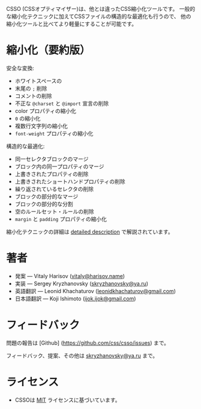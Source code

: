 CSSO (CSSオプティマイザー)は、他とは違ったCSS縮小化ツールです。 一般的な縮小化テクニックに加えてCSSファイルの構造的な最適化も行うので、 他の縮小化ツールと比べてより軽量にすることが可能です。

# 縮小化（要約版）

安全な変換:

* ホワイトスペースの
* 末尾の `;` 削除
* コメントの削除
* 不正な `@charset` と `@import` 宣言の削除
* color プロパティの縮小化
* `0` の縮小化
* 複数行文字列の縮小化
* `font-weight` プロパティの縮小化

構造的な最適化:

* 同一セレクタブロックのマージ
* ブロック内の同一プロパティのマージ
* 上書きされたプロパティの削除
* 上書きされたショートハンドプロパティの削除
* 繰り返されているセレクタの削除
* ブロックの部分的なマージ
* ブロックの部分的な分割
* 空のルールセット・ルールの削除
* `margin` と `padding` プロパティの縮小化

縮小化テクニックの詳細は [detailed description](/tools/csso/description/) で解説されています。

# 著者

* 発案&nbsp;— Vitaly Harisov (<vitaly@harisov.name>)
* 実装&nbsp;— Sergey Kryzhanovsky (<skryzhanovsky@ya.ru>)
* 英語翻訳&nbsp;— Leonid Khachaturov (<leonidkhachaturov@gmail.com>)
* 日本語翻訳&nbsp;— Koji Ishimoto (<ijok.ijok@gmail.com>)

# フィードバック

問題の報告は [Github] (https://github.com/css/csso/issues) まで。

フィードバック、提案、その他は <skryzhanovsky@ya.ru> まで。

# ライセンス

* CSSOは [MIT](https://github.com/css/csso/blob/master/MIT-LICENSE.txt) ライセンスに基づいています。


